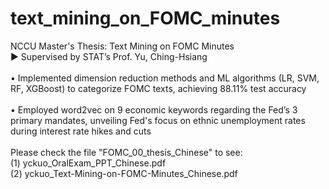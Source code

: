 # text_mining_on_FOMC_minutes
NCCU Master's Thesis: Text Mining on FOMC Minutes 
<br />
▶ Supervised by STAT’s Prof. Yu, Ching-Hsiang
<br /> <br />
   • Implemented dimension reduction methods and ML algorithms (LR, SVM, RF, XGBoost) to categorize FOMC texts, achieving 88.11% test accuracy
<br /><br />
   • Employed word2vec on 9 economic keywords regarding the Fed’s 3 primary mandates, unveiling Fed's focus on ethnic unemployment rates during interest rate hikes and cuts 
<br /> <br />
Please check the file "FOMC_00_thesis_Chinese" to see:
<br />
(1) yckuo_OralExam_PPT_Chinese.pdf
<br />
(2) yckuo_Text-Mining-on-FOMC-Minutes_Chinese.pdf
